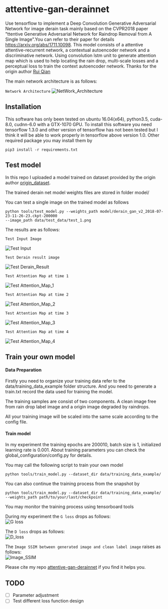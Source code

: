 # attentive-gan-derainnet
Use tensorflow to implement a Deep Convolution Generative Adversarial Network for image derain 
task mainly based on the CVPR2018 paper "ttentive Generative Adversarial Network for Raindrop 
Removal from A Single Image".You can refer to their paper for details https://arxiv.org/abs/1711.10098. 
This model consists of a attentive attentive-recurrent network, a contextual autoencoder 
network and a discriminative network. Using convolution lstm unit to generate attention map 
which is used to help locating the rain drop, multi-scale losses and a perceptual loss to 
train the context autoencoder network. Thanks for the origin author [Rui Qian](https://github.com/rui1996)

The main network architecture is as follows:

`Network Architecture`
![NetWork_Architecture](https://github.com/TJCVRS/lanenet-lane-detection/blob/master/data/source_image/network_architecture.png)

## Installation
This software has only been tested on ubuntu 16.04(x64), python3.5, cuda-8.0, cudnn-6.0 with 
a GTX-1070 GPU. To install this software you need tensorflow 1.3.0 and other version of 
tensorflow has not been tested but I think it will be able to work properly in 
tensorflow above version 1.0. Other required package you may install them by

```
pip3 install -r requirements.txt
```

## Test model
In this repo I uploaded a model trained on dataset provided by the origin author 
[origin_dataset](https://drive.google.com/open?id=1e7R76s6vwUJxILOcAsthgDLPSnOrQ49K).

The trained derain net model weights files are stored in folder model/

You can test a single image on the trained model as follows

```
python tools/test_model.py --weights_path model/derain_gan_v2_2018-07-23-11-26-23.ckpt-200000
--image_path data/test_data/test_1.png
```

The results are as follows:

`Test Input Image`

![Test Input](https://github.com/TJCVRS/lanenet-lane-detection/blob/master/data/tusimple_test_image/0.jpg)

`Test Derain result image`

![Test Derain_Result](https://github.com/TJCVRS/lanenet-lane-detection/blob/master/data/source_image/lanenet_mask_result.png)

`Test Attention Map at time 1`

![Test Attention_Map_1](https://github.com/TJCVRS/lanenet-lane-detection/blob/master/data/source_image/lanenet_binary_seg.png)

`Test Attention Map at time 2`

![Test Attention_Map_2](https://github.com/TJCVRS/lanenet-lane-detection/blob/master/data/source_image/lanenet_instance_seg.png)

`Test Attention Map at time 3`

![Test Attention_Map_3](https://github.com/TJCVRS/lanenet-lane-detection/blob/master/data/source_image/lanenet_embedding.png)

`Test Attention Map at time 4`

![Test Attention_Map_4](https://github.com/TJCVRS/lanenet-lane-detection/blob/master/data/source_image/lanenet_embedding.png)

## Train your own model

#### Data Preparation
Firstly you need to organize your training data refer to the data/training_data_example 
folder structure. And you need to generate a train.txt record the data used for training 
the model. 

The training samples are consist of two components. A clean image free from rain drop label 
image and a origin image degraded by raindrops.

All your training image will be scaled into the same scale according to the config file.

#### Train model
In my experiment the training epochs are 200010, batch size is 1, initialized learning rate 
is 0.001. About training parameters you can check the global_configuration/config.py for 
details.
 
You may call the following script to train your own model

```
python tools/train_model.py --dataset_dir data/training_data_example/
```

You can also continue the training process from the snapshot by
```
python tools/train_model.py --dataset_dir data/training_data_example/ 
--weights_path path/to/your/last/checkpoint
```

You may monitor the training process using tensorboard tools

During my experiment the `G loss` drops as follows:  
![G loss](https://github.com/TJCVRS/lanenet-lane-detection/blob/master/data/source_image/total_loss.png)

The `D loss` drops as follows:  
![D_loss](https://github.com/TJCVRS/lanenet-lane-detection/blob/master/data/source_image/binary_seg_loss.png)

The `Image SSIM between generated image and clean label image` raises as follows:  
![Image_SSIM](https://github.com/TJCVRS/lanenet-lane-detection/blob/master/data/source_image/instance_seg_loss.png)

Please cite my repo [attentive-gan-derainnet](https://github.com/MaybeShewill-CV/attentive-gan-derainnet) 
if you find it helps you.

## TODO
- [ ] Parameter adjustment
- [ ] Test different loss function design